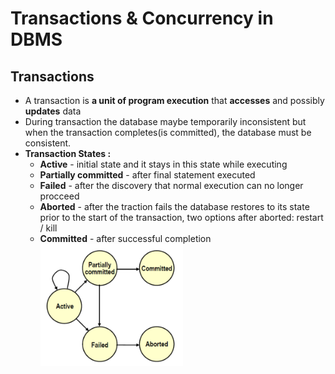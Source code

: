 # Transactions & Concurrency in DBMS
## Transactions
- A transaction is **a unit of program execution** that **accesses** and possibly **updates** data
- During transaction the database maybe temporarily inconsistent but when the transaction completes(is committed), the database must be consistent.
- **Transaction States :** 
  - **Active** - initial state and it stays in this state while executing
  - **Partially committed** - after final statement executed
  - **Failed** - after the discovery that normal execution can no longer procceed
  - **Aborted** - after the traction fails the database restores to its state prior to the start of the transaction, two options after aborted: restart / kill
  - **Committed** - after successful completion
<img src = "./src/state.jpg" height = 50% width = 50%></img>
